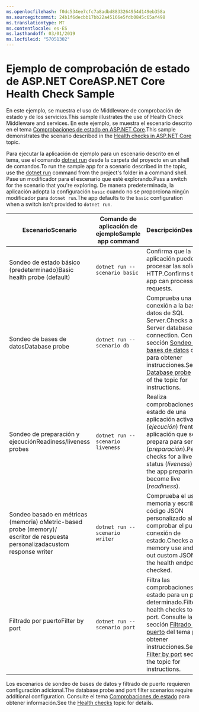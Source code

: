 ```yaml
---
ms.openlocfilehash: f0dc534ee7cfc7a8adbd8833264954d149eb358a
ms.sourcegitcommit: 24b1f6decbb17bb22a45166e5fdb0845c65af498
ms.translationtype: MT
ms.contentlocale: es-ES
ms.lasthandoff: 03/01/2019
ms.locfileid: "57051302"
---
```

# <a name="aspnet-core-health-check-sample"></a><span data-ttu-id="ac97f-101">Ejemplo de comprobación de estado de ASP.NET Core</span><span class="sxs-lookup"><span data-stu-id="ac97f-101">ASP.NET Core Health Check Sample</span></span>

<span data-ttu-id="ac97f-102">En este ejemplo, se muestra el uso de Middleware de comprobación de estado y de los servicios.</span><span class="sxs-lookup"><span data-stu-id="ac97f-102">This sample illustrates the use of Health Check Middleware and services.</span></span> <span data-ttu-id="ac97f-103">En este ejemplo, se muestra el escenario descrito en el tema [Comprobaciones de estado en ASP.NET Core](https://docs.microsoft.com/aspnet/core/host-and-deploy/health-checks).</span><span class="sxs-lookup"><span data-stu-id="ac97f-103">This sample demonstrates the scenario described in the [Health checks in ASP.NET Core](https://docs.microsoft.com/aspnet/core/host-and-deploy/health-checks) topic.</span></span>

<span data-ttu-id="ac97f-104">Para ejecutar la aplicación de ejemplo para un escenario descrito en el tema, use el comando [dotnet run](https://docs.microsoft.com/dotnet/core/tools/dotnet-run) desde la carpeta del proyecto en un shell de comandos.</span><span class="sxs-lookup"><span data-stu-id="ac97f-104">To run the sample app for a scenario described in the topic, use the [dotnet run](https://docs.microsoft.com/dotnet/core/tools/dotnet-run) command from the project's folder in a command shell.</span></span> <span data-ttu-id="ac97f-105">Pase un modificador para el escenario que esté explorando.</span><span class="sxs-lookup"><span data-stu-id="ac97f-105">Pass a switch for the scenario that you're exploring.</span></span> <span data-ttu-id="ac97f-106">De manera predeterminada, la aplicación adopta la configuración `basic` cuando no se proporciona ningún modificador para `dotnet run`.</span><span class="sxs-lookup"><span data-stu-id="ac97f-106">The app defaults to the `basic` configuration when a switch isn't provided to `dotnet run`.</span></span>

| <span data-ttu-id="ac97f-107">Escenario</span><span class="sxs-lookup"><span data-stu-id="ac97f-107">Scenario</span></span>                                               | <span data-ttu-id="ac97f-108">Comando de aplicación de ejemplo</span><span class="sxs-lookup"><span data-stu-id="ac97f-108">Sample app command</span></span>               | <span data-ttu-id="ac97f-109">Descripción</span><span class="sxs-lookup"><span data-stu-id="ac97f-109">Description</span></span> |
| ------------------------------------------------------ | -------------------------------- | ----------- |
| <span data-ttu-id="ac97f-110">Sondeo de estado básico (predeterminado)</span><span class="sxs-lookup"><span data-stu-id="ac97f-110">Basic health probe (default)</span></span>                           | `dotnet run --scenario basic`    | <span data-ttu-id="ac97f-111">Confirma que la aplicación puede procesar las solicitudes HTTP.</span><span class="sxs-lookup"><span data-stu-id="ac97f-111">Confirms that the app can process HTTP requests.</span></span> |
| <span data-ttu-id="ac97f-112">Sondeo de bases de datos</span><span class="sxs-lookup"><span data-stu-id="ac97f-112">Database probe</span></span>                                         | `dotnet run --scenario db`       | <span data-ttu-id="ac97f-113">Comprueba una conexión a la base de datos de SQL Server.</span><span class="sxs-lookup"><span data-stu-id="ac97f-113">Checks a SQL Server database connection.</span></span> <span data-ttu-id="ac97f-114">Consulte la sección [Sondeo de bases de datos](https://docs.microsoft.com/aspnet/core/host-and-deploy/health-checks#database-probe) del tema para obtener instrucciones.</span><span class="sxs-lookup"><span data-stu-id="ac97f-114">See the [Database probe](https://docs.microsoft.com/aspnet/core/host-and-deploy/health-checks#database-probe) section of the topic for instructions.</span></span> |
| <span data-ttu-id="ac97f-115">Sondeo de preparación y ejecución</span><span class="sxs-lookup"><span data-stu-id="ac97f-115">Readiness/liveness probes</span></span>                              | `dotnet run --scenario liveness` | <span data-ttu-id="ac97f-116">Realiza comprobaciones de estado de una aplicación activa (*ejecución*) frente a la aplicación que se prepara para ser activa (*preparación*).</span><span class="sxs-lookup"><span data-stu-id="ac97f-116">Performs checks for a live app status (*liveness*) versus the app preparing to become live (*readiness*).</span></span> |
| <span data-ttu-id="ac97f-117">Sondeo basado en métricas (memoria) o</span><span class="sxs-lookup"><span data-stu-id="ac97f-117">Metric-based probe (memory)/</span></span><br><span data-ttu-id="ac97f-118">escritor de respuesta personalizada</span><span class="sxs-lookup"><span data-stu-id="ac97f-118">custom response writer</span></span> | `dotnet run --scenario writer`   | <span data-ttu-id="ac97f-119">Comprueba el uso de memoria y escribe código JSON personalizado al comprobar el punto de conexión de estado.</span><span class="sxs-lookup"><span data-stu-id="ac97f-119">Checks against memory use and writes out custom JSON when the health endpoint is checked.</span></span> |
| <span data-ttu-id="ac97f-120">Filtrado por puerto</span><span class="sxs-lookup"><span data-stu-id="ac97f-120">Filter by port</span></span>                                         | `dotnet run --scenario port`     | <span data-ttu-id="ac97f-121">Filtra las comprobaciones de estado para un puerto determinado.</span><span class="sxs-lookup"><span data-stu-id="ac97f-121">Filters health checks to a given port.</span></span> <span data-ttu-id="ac97f-122">Consulte la sección [Filtrado por puerto](https://docs.microsoft.com/aspnet/core/host-and-deploy/health-checks#filter-by-port) del tema para obtener instrucciones.</span><span class="sxs-lookup"><span data-stu-id="ac97f-122">See the [Filter by port](https://docs.microsoft.com/aspnet/core/host-and-deploy/health-checks#filter-by-port) section of the topic for instructions.</span></span> |

<span data-ttu-id="ac97f-123">Los escenarios de sondeo de bases de datos y filtrado de puerto requieren configuración adicional.</span><span class="sxs-lookup"><span data-stu-id="ac97f-123">The database probe and port filter scenarios require additional configuration.</span></span> <span data-ttu-id="ac97f-124">Consulte el tema [Comprobaciones de estado](https://docs.microsoft.com/aspnet/core/host-and-deploy/health-checks) para obtener información.</span><span class="sxs-lookup"><span data-stu-id="ac97f-124">See the [Health checks](https://docs.microsoft.com/aspnet/core/host-and-deploy/health-checks) topic for details.</span></span>
